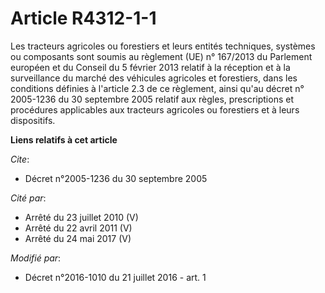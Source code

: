 # Article R4312-1-1

Les tracteurs agricoles ou forestiers et leurs entités techniques, systèmes ou composants sont soumis au règlement (UE) n°
167/2013 du Parlement européen et du Conseil du 5 février 2013 relatif à la réception et à la surveillance du marché des
véhicules agricoles et forestiers, dans les conditions définies à l'article 2.3 de ce règlement, ainsi qu'au 
décret n° 2005-1236 du 30 septembre 2005
relatif aux règles, prescriptions et procédures applicables aux tracteurs agricoles ou forestiers et à leurs dispositifs.

**Liens relatifs à cet article**

_Cite_:

  - Décret n°2005-1236 du 30 septembre 2005

_Cité par_:

  - Arrêté du 23 juillet 2010 (V)
  - Arrêté du 22 avril 2011 (V)
  - Arrêté du 24 mai 2017 (V)

_Modifié par_:

  - Décret n°2016-1010 du 21 juillet 2016 - art. 1
